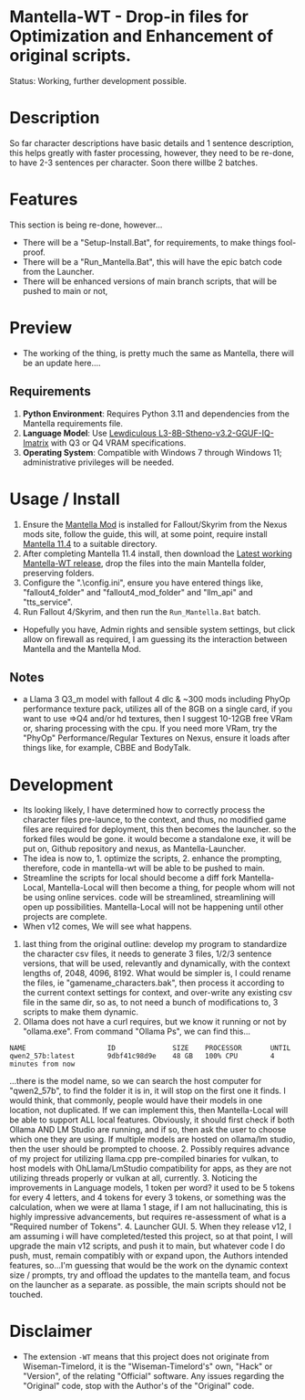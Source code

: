 # Mantella-WT - Drop-in files for Optimization and Enhancement of original scripts. 
Status: Working, further development possible. 

# Description
So far character descriptions have basic details and 1 sentence description, this helps greatly with faster processing, however, they need to be re-done, to have 2-3 sentences per character. Soon there willbe 2 batches.

# Features
This section is being re-done, however...
- There will be a "Setup-Install.Bat", for requirements, to make things fool-proof.
- There will be a "Run_Mantella.Bat", this will have the epic batch code from the Launcher.
- There will be enhanced versions of main branch scripts, that will be pushed to main or not, 

# Preview
- The working of the thing, is pretty much the same as Mantella, there will be an update here....

## Requirements
1. **Python Environment**: Requires Python 3.11 and dependencies from the Mantella requirements file.
2. **Language Model**: Use [Lewdiculous L3-8B-Stheno-v3.2-GGUF-IQ-Imatrix](https://huggingface.co/Lewdiculous/L3-8B-Stheno-v3.2-GGUF-IQ-Imatrix) with Q3 or Q4 VRAM specifications.
3. **Operating System**: Compatible with Windows 7 through Windows 11; administrative privileges will be needed.

# Usage / Install
1. Ensure the [Mantella Mod](https://www.nexusmods.com/fallout4/mods/79747) is installed for Fallout/Skyrim from the Nexus mods site, follow the guide, this will, at some point, require install [Mantella 11.4](https://github.com/art-from-the-machine/Mantella/releases/tag/v0.11.4) to a suitable directory.
2. After completing Mantella 11.4 install, then download the [Latest working Mantella-WT release](https://github.com/wiseman-timelord/Mantella-WT/releases/), drop the files into the main Mantella folder, preserving folders.
5. Configure the ".\config.ini", ensure you have entered things like, "fallout4_folder" and "fallout4_mod_folder" and "llm_api" and "tts_service".
6. Run Fallout 4/Skyrim, and then run the `Run_Mantella.Bat` batch.
- Hopefully you have, Admin rights and sensible system settings, but click allow on firewall as required, I am guessing its the interaction between Mantella and the Mantella Mod.

## Notes
- a Llama 3 Q3_m model with fallout 4 dlc & ~300 mods including PhyOp performance texture pack, utilizes all of the 8GB on a single card, if you want to use =>Q4 and/or hd textures, then I suggest 10-12GB free VRam or, sharing processing with the cpu. If you need more VRam, try the "PhyOp" Performance/Regular Textures on Nexus, ensure it loads after things like, for example, CBBE and BodyTalk.

# Development
- Its looking likely, I have determined how to correctly process the character files pre-launce, to the context, and thus, no modified game files are required for deployment, this then becomes the launcher. so the forked files would be gone. it would become a standalone exe, it will be put on, Github repository and nexus, as Mantella-Launcher.
- The idea is now to, 1. optimize the scripts, 2. enhance the prompting, therefore, code in mantella-wt will be able to be pushed to main.
- Streamline the scripts for local should become a diff fork Mantella-Local,  Mantella-Local will then become a thing, for people whom will not be using online services. code will be streamlined, streamlining will open up possibilities. Mantella-Local will not be happening until other projects are complete.
- When v12 comes, We will see what happens. 
1. last thing from the original outline: develop my program to standardize the character csv files, it needs to generate 3 files, 1/2/3 sentence versions, that will be used, relevantly and dynamically, with the context lengths of, 2048, 4096, 8192. What would be simpler is, I could rename the files, ie "gamename_characters.bak", then process it according to the current context settings for context, and over-write any existing csv file in the same dir, so as, to not need a bunch of modifications to, 3 scripts to make them dynamic.
2. Ollama does not have a curl requires, but we know it running or not by "ollama.exe". From command "Ollama Ps", we can find this...
```
NAME                    ID              SIZE    PROCESSOR       UNTIL
qwen2_57b:latest        9dbf41c98d9e    48 GB   100% CPU        4 minutes from now
```
...there is the model name, so we can search the host computer for "qwen2_57b", to find the folder it is in, it will stop on the first one it finds. I would think, that commonly, people would have their models in one location, not duplicated. If we can implement this, then Mantella-Local will be able to support ALL local features. Obviously, it should first check if both Ollama AND LM Studio are running, and if so, then ask the user to choose which one they are using. If multiple models are hosted on ollama/lm studio, then the user should be prompted to choose.
2. Possibly requires advance of my project for utilizing llama.cpp pre-compiled binaries for vulkan, to host models with OhLlama/LmStudio compatibility for apps, as they are not utilizing threads properly or vulkan at all, currently.
3. Noticing the improvements in Language models, 1 token per word? it used to be 5 tokens for every 4 letters, and 4 tokens for every 3 tokens, or something was the calculation, when we were at llama 1 stage, if I am not hallucinating, this is highly impressive advancements, but requires re-assessment of what is a "Required number of Tokens". 
4. Launcher GUI.
5. When they release v12, I am assuming i will have completed/tested this project, so at that point, I will upgrade the main v12 scripts, and push it to main, but whatever code I do push, must, remain compatibly with or expand upon, the Authors intended features, so...I'm guessing that would be the work on the dynamic context size / prompts, try and offload the updates to the mantella team, and focus on the launcher as a separate. as possible, the main scripts should not be touched.


# Disclaimer
- The extension `-WT` means that this project does not originate from Wiseman-Timelord, it is the "Wiseman-Timelord's" own, "Hack" or "Version", of the relating "Official" software. Any issues regarding the "Original" code, stop with the Author's of the "Original" code.

